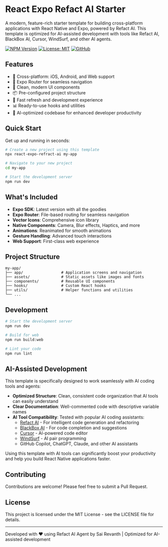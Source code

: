 # React Expo Refact AI Starter

A modern, feature-rich starter template for building cross-platform applications with React Native and Expo, powered by Refact AI. This template is optimized for AI-assisted development with tools like Refact AI, BlackBox AI, Cursor, WindSurf, and other AI agents.

[![NPM Version](https://img.shields.io/npm/v/react-expo-refract-ai.svg)](https://www.npmjs.com/package/react-expo-refract-ai)
[![License: MIT](https://img.shields.io/badge/License-MIT-blue.svg)](https://opensource.org/licenses/MIT)
[![GitHub](https://img.shields.io/badge/GitHub-Repository-green.svg)](https://github.com/svsairevanth12/react-expo-refract-ai)

## Features

- 📱 Cross-platform: iOS, Android, and Web support
- 🧭 Expo Router for seamless navigation
- 🎨 Clean, modern UI components
- 📦 Pre-configured project structure
- 🔄 Fast refresh and development experience
- 📊 Ready-to-use hooks and utilities
- 🤖 AI-optimized codebase for enhanced developer productivity

## Quick Start

Get up and running in seconds:

```bash
# Create a new project using this template
npx react-expo-refract-ai my-app

# Navigate to your new project
cd my-app

# Start the development server
npm run dev
```

## What's Included

- **Expo SDK**: Latest version with all the goodies
- **Expo Router**: File-based routing for seamless navigation
- **Vector Icons**: Comprehensive icon library
- **Native Components**: Camera, Blur effects, Haptics, and more
- **Animations**: Reanimated for smooth animations
- **Gesture Handling**: Advanced touch interactions
- **Web Support**: First-class web experience

## Project Structure

```
my-app/
├── app/                 # Application screens and navigation
├── assets/              # Static assets like images and fonts
├── components/          # Reusable UI components
├── hooks/               # Custom React hooks
├── utils/               # Helper functions and utilities
└── ...
```

## Development

```bash
# Start the development server
npm run dev

# Build for web
npm run build:web

# Lint your code
npm run lint
```

## AI-Assisted Development

This template is specifically designed to work seamlessly with AI coding tools and agents:

- **Optimized Structure**: Clean, consistent code organization that AI tools can easily understand
- **Clear Documentation**: Well-commented code with descriptive variable names
- **AI Tool Compatibility**: Tested with popular AI coding assistants:
  - [Refact AI](https://refact.ai/) - For intelligent code generation and refactoring
  - [BlackBox AI](https://www.useblackbox.io/) - For code completion and suggestions
  - [Cursor](https://cursor.sh/) - AI-powered code editor
  - [WindSurf](https://www.windsurf.io/) - AI pair programming
  - GitHub Copilot, ChatGPT, Claude, and other AI assistants

Using this template with AI tools can significantly boost your productivity and help you build React Native applications faster.

## Contributing

Contributions are welcome! Please feel free to submit a Pull Request.

## License

This project is licensed under the MIT License - see the LICENSE file for details.

---

Developed with ❤️ using Refact AI Agent by Sai Revanth | Optimized for AI-assisted development
